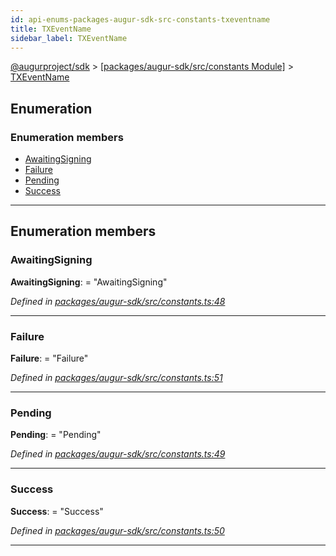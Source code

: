 ```yaml
---
id: api-enums-packages-augur-sdk-src-constants-txeventname
title: TXEventName
sidebar_label: TXEventName
---
```


[@augurproject/sdk](api-readme.md) > [[packages/augur-sdk/src/constants Module]](api-modules-packages-augur-sdk-src-constants-module.md) > [TXEventName](api-enums-packages-augur-sdk-src-constants-txeventname.md)

## Enumeration

### Enumeration members

* [AwaitingSigning](api-enums-packages-augur-sdk-src-constants-txeventname.md#awaitingsigning)
* [Failure](api-enums-packages-augur-sdk-src-constants-txeventname.md#failure)
* [Pending](api-enums-packages-augur-sdk-src-constants-txeventname.md#pending)
* [Success](api-enums-packages-augur-sdk-src-constants-txeventname.md#success)

---

## Enumeration members

<a id="awaitingsigning"></a>

###  AwaitingSigning

**AwaitingSigning**:  = "AwaitingSigning"

*Defined in [packages/augur-sdk/src/constants.ts:48](https://github.com/AugurProject/augur/blob/b4365d6894/packages/augur-sdk/src/constants.ts#L48)*

___
<a id="failure"></a>

###  Failure

**Failure**:  = "Failure"

*Defined in [packages/augur-sdk/src/constants.ts:51](https://github.com/AugurProject/augur/blob/b4365d6894/packages/augur-sdk/src/constants.ts#L51)*

___
<a id="pending"></a>

###  Pending

**Pending**:  = "Pending"

*Defined in [packages/augur-sdk/src/constants.ts:49](https://github.com/AugurProject/augur/blob/b4365d6894/packages/augur-sdk/src/constants.ts#L49)*

___
<a id="success"></a>

###  Success

**Success**:  = "Success"

*Defined in [packages/augur-sdk/src/constants.ts:50](https://github.com/AugurProject/augur/blob/b4365d6894/packages/augur-sdk/src/constants.ts#L50)*

___

